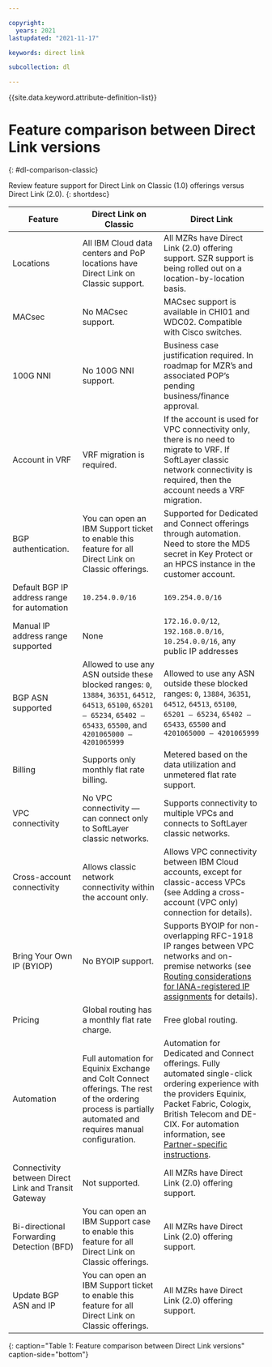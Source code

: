 ```yaml
---

copyright:
  years: 2021
lastupdated: "2021-11-17"

keywords: direct link

subcollection: dl

---
```


{{site.data.keyword.attribute-definition-list}}

# Feature comparison between Direct Link versions
{: #dl-comparison-classic}

Review feature support for Direct Link on Classic (1.0) offerings versus Direct Link (2.0).
{: shortdesc}

| **Feature** | **Direct Link on Classic** | **Direct Link** |
|----|-----|-----|
| Locations | All IBM Cloud data centers and PoP locations have Direct Link on Classic support. | All MZRs have Direct Link (2.0) offering support. SZR support is being rolled out on a location-by-location basis. |
| MACsec | No MACsec support. | MACsec support is available in CHI01 and WDC02. Compatible with Cisco switches. |
| 100G NNI | No 100G NNI support. | Business case justification required. In roadmap for MZR’s and associated POP’s pending business/finance approval. | 
| Account in VRF | VRF migration is required. | If the account is used for VPC connectivity only, there is no need to migrate to VRF. If SoftLayer classic network connectivity is required, then the account needs a VRF migration. |
| BGP authentication. | You can open an IBM Support ticket to enable this feature for all Direct Link on Classic offerings. | Supported for Dedicated and Connect offerings through automation. Need to store the MD5 secret in Key Protect or an HPCS instance in the customer account. |
| Default BGP IP address range for automation | `10.254.0.0/16` | `169.254.0.0/16` | 
| Manual IP address range supported | None | `172.16.0.0/12`, `192.168.0.0/16`, `10.254.0.0/16`, any public IP addresses |
| BGP ASN supported | Allowed to use any ASN outside these blocked ranges: `0`, `13884`, `36351`, `64512`, `64513`, `65100`, `65201 – 65234`, `65402 – 65433`, `65500`, and `4201065000 – 4201065999` | Allowed to use any ASN outside these blocked ranges: `0`, `13884`, `36351`, `64512`, `64513`, `65100`, `65201 – 65234`, `65402 – 65433`, `65500` and `4201065000 – 4201065999` |
| Billing | Supports only monthly flat rate billing. | Metered based on the data utilization and unmetered flat rate support. |
| VPC connectivity | No VPC connectivity — can connect only to SoftLayer classic networks. | Supports connectivity to multiple VPCs and connects to SoftLayer classic networks. |
| Cross-account connectivity | Allows classic network connectivity within the account only.  | Allows VPC connectivity between IBM Cloud accounts, except for classic-access VPCs (see Adding a cross-account (VPC only) connection for details). |
| Bring Your Own IP (BYIOP) | No BYOIP support. | Supports BYOIP for non-overlapping RFC-1918 IP ranges between VPC networks and on-premise networks (see [Routing considerations for IANA-registered IP assignments](/docs/vpc?topic=vpc-interconnectivity) for details). | 
| Pricing | Global routing has a monthly flat rate charge. | Free global routing. |
| Automation | Full automation for Equinix Exchange and Colt Connect offerings. The rest of the ordering process is partially automated and requires manual configuration. | Automation for Dedicated and Connect offerings. Fully automated single-click ordering experience with the providers Equinix, Packet Fabric, Cologix, British Telecom  and DE-CIX. For automation information, see [Partner-specific instructions](/docs/dl?topic=dl-how-to-order-ibm-cloud-dl-connect#instructions-partner). |
| Connectivity between Direct Link and Transit Gateway | Not supported. | All MZRs have Direct Link (2.0) offering support. |
| Bi-directional Forwarding Detection (BFD) | You can open an IBM Support case to enable this feature for all Direct Link on Classic offerings. | All MZRs have Direct Link (2.0) offering support. |
| Update BGP ASN and IP | You can open an IBM Support ticket to enable this feature for all Direct Link on Classic offerings. | All MZRs have Direct Link (2.0) offering support. |
{: caption="Table 1: Feature comparison between Direct Link versions" caption-side="bottom"}
